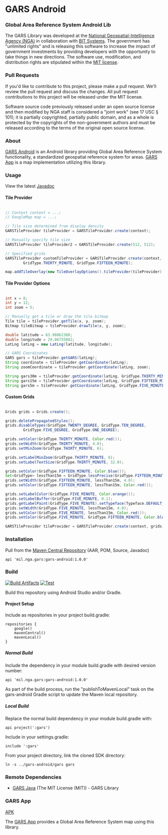 # GARS Android

### Global Area Reference System Android Lib ####

The GARS Library was developed at the [National Geospatial-Intelligence Agency (NGA)](http://www.nga.mil/) in collaboration with [BIT Systems](https://www.caci.com/bit-systems/). The government has "unlimited rights" and is releasing this software to increase the impact of government investments by providing developers with the opportunity to take things in new directions. The software use, modification, and distribution rights are stipulated within the [MIT license](http://choosealicense.com/licenses/mit/).

### Pull Requests ###
If you'd like to contribute to this project, please make a pull request. We'll review the pull request and discuss the changes. All pull request contributions to this project will be released under the MIT license.

Software source code previously released under an open source license and then modified by NGA staff is considered a "joint work" (see 17 USC § 101); it is partially copyrighted, partially public domain, and as a whole is protected by the copyrights of the non-government authors and must be released according to the terms of the original open source license.

### About ###

[GARS Android](http://ngageoint.github.io/gars-android/) is an Android library providing Global Area Reference System functionality, a standardized geospatial reference system for areas.  [GARS App](https://github.com/ngageoint/gars-android/tree/master/app) is a map implementation utilizing this library.

### Usage ###

View the latest [Javadoc](http://ngageoint.github.io/gars-android/docs/api/)

#### Tile Provider ####

```java

// Context context = ...;
// GoogleMap map = ...;

// Tile size determined from display density
GARSTileProvider tileProvider = GARSTileProvider.create(context);

// Manually specify tile size
GARSTileProvider tileProvider2 = GARSTileProvider.create(512, 512);

// Specified grids
GARSTileProvider customTileProvider = GARSTileProvider.create(context,
        GridType.THIRTY_MINUTE, GridType.FIFTEEN_MINUTE);

map.addTileOverlay(new TileOverlayOptions().tileProvider(tileProvider));

```

#### Tile Provider Options ####

```java

int x = 8;
int y = 12;
int zoom = 5;

// Manually get a tile or draw the tile bitmap
Tile tile = tileProvider.getTile(x, y, zoom);
Bitmap tileBitmap = tileProvider.drawTile(x, y, zoom);

double latitude = 63.98862388;
double longitude = 29.06755082;
LatLng latLng = new LatLng(latitude, longitude);

// GARS Coordinates
GARS gars = tileProvider.getGARS(latLng);
String coordinate = tileProvider.getCoordinate(latLng);
String zoomCoordinate = tileProvider.getCoordinate(latLng, zoom);

String gars30m = tileProvider.getCoordinate(latLng, GridType.THIRTY_MINUTE);
String gars15m = tileProvider.getCoordinate(latLng, GridType.FIFTEEN_MINUTE);
String gars5m = tileProvider.getCoordinate(latLng, GridType.FIVE_MINUTE);

```

#### Custom Grids ####

```java

Grids grids = Grids.create();

grids.deletePropagatedStyles();
grids.disableTypes(GridType.TWENTY_DEGREE, GridType.TEN_DEGREE,
        GridType.FIVE_DEGREE, GridType.ONE_DEGREE);

grids.setColor(GridType.THIRTY_MINUTE, Color.red());
grids.setWidth(GridType.THIRTY_MINUTE, 4.0);
grids.setMinZoom(GridType.THIRTY_MINUTE, 6);

grids.setLabelMinZoom(GridType.THIRTY_MINUTE, 6);
grids.setLabelTextSize(GridType.THIRTY_MINUTE, 32.0);

grids.setColor(GridType.FIFTEEN_MINUTE, Color.blue());
Set<GridType> lessThan15m = GridType.lessPrecise(GridType.FIFTEEN_MINUTE);
grids.setWidth(GridType.FIFTEEN_MINUTE, lessThan15m, 4.0);
grids.setColor(GridType.FIFTEEN_MINUTE, lessThan15m, Color.red());

grids.setLabelColor(GridType.FIVE_MINUTE, Color.orange());
grids.setLabelBuffer(GridType.FIVE_MINUTE, 0.1);
grids.getLabelPaint(GridType.FIVE_MINUTE).setTypeface(Typeface.DEFAULT_BOLD);
grids.setWidth(GridType.FIVE_MINUTE, lessThan15m, 4.0);
grids.setColor(GridType.FIVE_MINUTE, lessThan15m, Color.red());
grids.setColor(GridType.FIVE_MINUTE, GridType.FIFTEEN_MINUTE, Color.blue());

GARSTileProvider tileProvider = GARSTileProvider.create(context, grids);

```

### Installation ###

Pull from the [Maven Central Repository](http://search.maven.org/#artifactdetails|mil.nga.gars|gars-android|1.0.0|aar) (AAR, POM, Source, Javadoc)

    api 'mil.nga.gars:gars-android:1.0.0'

### Build ###

[![Build Artifacts](https://github.com/ngageoint/gars-android/workflows/Build%20Artifacts/badge.svg)](https://github.com/ngageoint/gars-android/actions/workflows/build-artifacts.yml)
[![Test](https://github.com/ngageoint/gars-android/workflows/Test/badge.svg)](https://github.com/ngageoint/gars-android/actions/workflows/test.yml)

Build this repository using Android Studio and/or Gradle.

#### Project Setup ####

Include as repositories in your project build.gradle:

    repositories {
        google()
        mavenCentral()
        mavenLocal()
    }

##### Normal Build #####

Include the dependency in your module build.gradle with desired version number:

    api 'mil.nga.gars:gars-android:1.0.0'

As part of the build process, run the "publishToMavenLocal" task on the gars-android Gradle script to update the Maven local repository.

##### Local Build #####

Replace the normal build dependency in your module build.gradle with:

    api project(':gars')

Include in your settings.gradle:

    include ':gars'

From your project directory, link the cloned SDK directory:

    ln -s ../gars-android/gars gars

### Remote Dependencies ###

* [GARS Java](https://github.com/ngageoint/gars-java) (The MIT License (MIT)) - GARS Library

### GARS App ###

[APK](https://github.com/ngageoint/gars-android/releases/latest/download/gars.apk)

The [GARS App](https://github.com/ngageoint/gars-android/tree/master/app) provides a Global Area Reference System map using this library.
